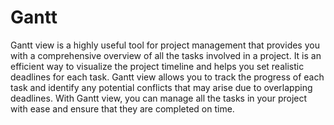# Gantt

Gantt view is a highly useful tool for project management that provides you with a comprehensive overview of all the tasks involved in a project. It is an efficient way to visualize the project timeline and helps you set realistic deadlines for each task. Gantt view allows you to track the progress of each task and identify any potential conflicts that may arise due to overlapping deadlines. With Gantt view, you can manage all the tasks in your project with ease and ensure that they are completed on time.

<img :src="$withBase('/assets/img/projects/gantt-view.png')">